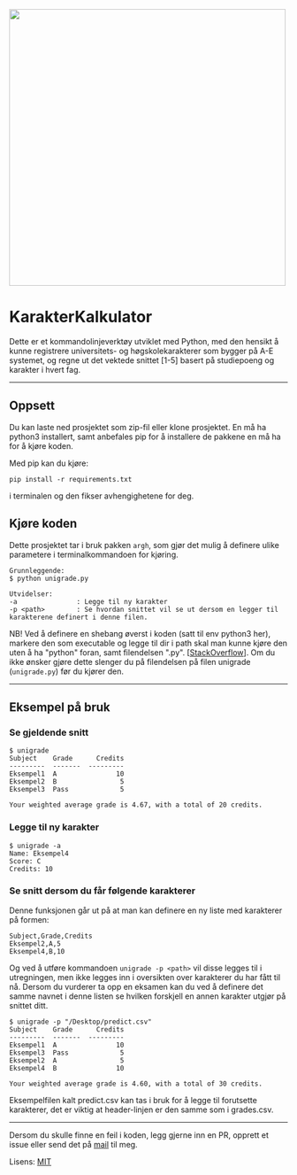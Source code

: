 <img src="https://firebasestorage.googleapis.com/v0/b/portfoliobymartinnilsen.appspot.com/o/Projects%2Funigrade.png?alt=media&token=fe7f2a12-8e05-446f-8071-6b9a8f2445f6" data-canonical-src="https://gyazo.com/eb5c5741b6a9a16c692170a41a49c858.png" width="500" height="500" />

# KarakterKalkulator

Dette er et kommandolinjeverktøy utviklet med Python, med den hensikt å kunne registrere universitets- og høgskolekarakterer som bygger på A-E systemet, og regne ut det vektede snittet [1-5] basert på studiepoeng og karakter i hvert fag.

---

## Oppsett

Du kan laste ned prosjektet som zip-fil eller klone prosjektet. En må ha python3 installert, samt anbefales pip for å installere de pakkene en må ha for å kjøre koden. 

Med pip kan du kjøre:

`pip install -r requirements.txt` 

i terminalen og den fikser avhengighetene for deg. 

## Kjøre koden

Dette prosjektet tar i bruk pakken `argh`, som gjør det mulig å definere ulike parametere i terminalkommandoen for kjøring.

```
Grunnleggende:
$ python unigrade.py

Utvidelser:
-a               : Legge til ny karakter
-p <path>        : Se hvordan snittet vil se ut dersom en legger til karakterene definert i denne filen.
```

NB! Ved å definere en shebang øverst i koden (satt til env python3 her), markere den som executable og
legge til dir i path skal man kunne kjøre den uten å ha "python" foran, samt filendelsen ".py". [[StackOverflow](https://stackoverflow.com/questions/27494758/how-do-i-make-a-python-script-executable/27494871)]. Om du ikke ønsker gjøre dette slenger du på filendelsen på filen unigrade (`unigrade.py`) før du kjører den.

---

## Eksempel på bruk

### Se gjeldende snitt

```
$ unigrade
Subject    Grade      Credits
---------  -------  ---------
Eksempel1  A               10
Eksempel2  B                5
Eksempel3  Pass             5

Your weighted average grade is 4.67, with a total of 20 credits.
```

### Legge til ny karakter

```
$ unigrade -a
Name: Eksempel4
Score: C
Credits: 10
```

### Se snitt dersom du får følgende karakterer

Denne funksjonen går ut på at man kan definere en ny liste med karakterer på formen:

```
Subject,Grade,Credits
Eksempel2,A,5
Eksempel4,B,10
```

Og ved å utføre kommandoen `unigrade -p <path>` vil disse legges til i utregningen, men ikke legges inn i oversikten over karakterer du har fått til nå. Dersom du vurderer ta opp en eksamen kan du ved å definere det samme navnet i denne listen se hvilken forskjell en annen karakter utgjør på snittet ditt.

```
$ unigrade -p "/Desktop/predict.csv"
Subject    Grade      Credits
---------  -------  ---------
Eksempel1  A               10
Eksempel3  Pass             5
Eksempel2  A                5
Eksempel4  B               10

Your weighted average grade is 4.60, with a total of 30 credits.
```

Eksempelfilen kalt predict.csv kan tas i bruk for å legge til forutsette karakterer, det er viktig at header-linjen er den samme som i grades.csv.

---


Dersom du skulle finne en feil i koden, legg gjerne inn en PR, opprett et issue eller send det på [mail](mailto:martinjnilsen@icloud.com?subject=[GitHub]%20Karakterkalkulator) til meg.

Lisens: [MIT](LICENSE)
